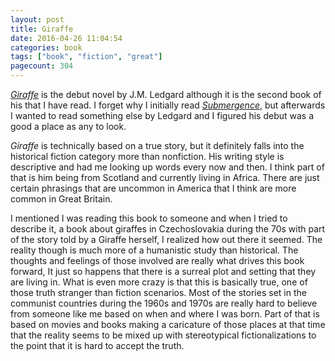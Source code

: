 ```yaml
---
layout: post
title: Giraffe
date: 2016-04-26 11:04:54
categories: book
tags: ["book", "fiction", "great"]
pagecount: 304
---
```


[*Giraffe*][giraffe-amazon] is the debut novel by J.M. Ledgard although it
is the second book of his that I have read. I forget why I initially read
[*Submergence*][sub-me], but afterwards I wanted to read something else by
Ledgard and I figured his debut was a good a place as any to look.

*Giraffe* is technically based on a true story, but it definitely falls into
the historical fiction category more than nonfiction. His writing style is
descriptive and had me looking up words every now and then. I think part of
that is him being from Scotland and currently living in Africa. There are just
certain phrasings that are uncommon in America that I think are more common
in Great Britain.

I mentioned I was reading this book to someone and when I tried to describe it,
a book about giraffes in Czechoslovakia during the 70s with part of the story
told by a Giraffe herself, I realized how out there it seemed. The reality though
is much more of a humanistic study than historical. The thoughts and feelings
of those involved are really what drives this book forward, It just so happens
that there is a surreal plot and setting that they are living in. What is even
more crazy is that this is basically true, one of those truth stranger than fiction
scenarios. Most of the stories set in the communist countries during the 1960s and 1970s
are really hard to believe from someone like me based on when and where I was born.
Part of that is based on movies and books making a caricature of those places at that
time that the reality seems to be mixed up with stereotypical fictionalizations to the
point that it is hard to accept the truth.


[giraffe-amazon]:     http://amzn.to/2EnOPea
[sub-me]:             http://andrewledvina.com/blog/2015-12-14-submergence/

